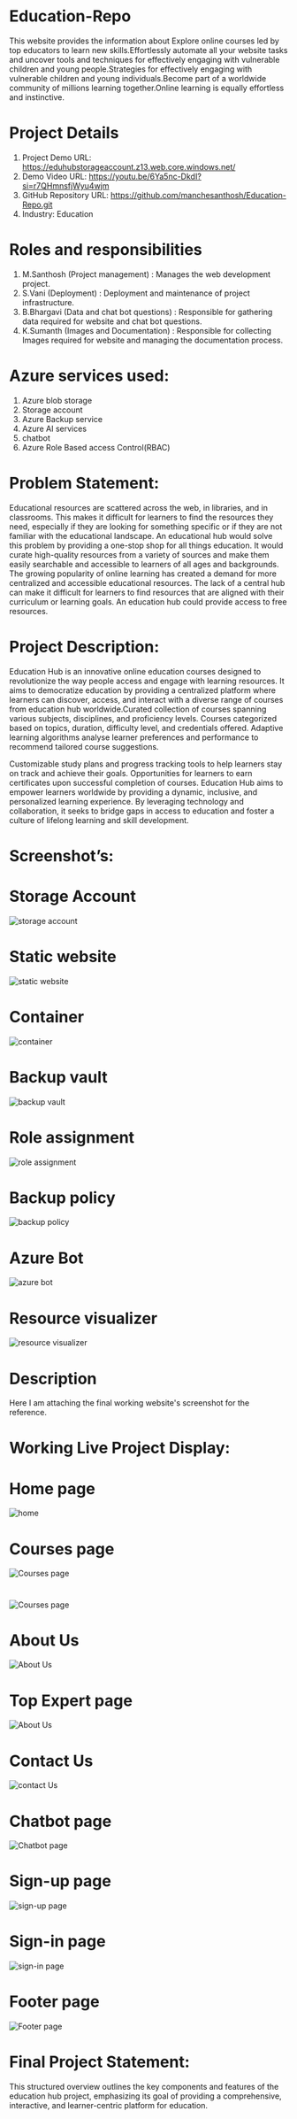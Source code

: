# Education-Repo

This website provides the information about Explore online courses led by top educators to learn new skills.Effortlessly automate all your website tasks and uncover tools and techniques for effectively engaging with vulnerable children and young people.Strategies for effectively engaging with vulnerable children and young individuals.Become part of a worldwide community of millions learning together.Online learning is equally effortless and instinctive.

# Project Details
1. Project Demo URL: https://eduhubstorageaccount.z13.web.core.windows.net/
2. Demo Video URL: https://youtu.be/6Ya5nc-DkdI?si=r7QHmnsfjWyu4wjm
3. GitHub Repository URL: https://github.com/manchesanthosh/Education-Repo.git
4. Industry: Education
   
# Roles and responsibilities
1. M.Santhosh (Project management) : Manages the web development project.
2. S.Vani (Deployment) : Deployment and maintenance of project infrastructure.
3. B.Bhargavi (Data and chat bot questions) : Responsible for gathering data required for website and chat bot questions.
4. K.Sumanth (Images and Documentation) : Responsible for collecting Images required for website and managing the documentation process.
# Azure services used:
1. Azure blob storage
2. Storage account
3. Azure Backup service
4. Azure AI services
5. chatbot
6. Azure Role Based access Control(RBAC)
# Problem Statement:
Educational resources are scattered across the web, in libraries, and in classrooms. This makes it difficult for learners to find the resources they need, especially if they are looking for something specific or if they are not familiar with the educational landscape. An educational hub would solve this problem by providing a one-stop shop for all things education. It would curate high-quality resources from a variety of sources and make them easily searchable and accessible to learners of all ages and backgrounds.
The growing popularity of online learning has created a demand for more centralized and accessible educational resources. The lack of a central hub can make it difficult for learners to find resources that are aligned with their curriculum or learning goals.  An education hub could provide access to free resources.

# Project Description:
Education Hub is an innovative online education courses designed to revolutionize the way people access and engage with learning resources. It aims to democratize education by providing a centralized platform where learners can discover, access, and interact with a diverse range of courses from education hub worldwide.Curated collection of courses spanning various subjects, disciplines, and proficiency levels. Courses categorized based on topics, duration, difficulty level, and credentials offered. Adaptive learning algorithms analyse learner preferences and performance to recommend tailored course suggestions. 

Customizable study plans and progress tracking tools to help learners stay on track and achieve their goals. Opportunities for learners to earn certificates upon successful completion of courses. Education Hub aims to empower learners worldwide by providing a dynamic, inclusive, and personalized learning experience. By leveraging technology and collaboration, it seeks to bridge gaps in access to education and foster a culture of lifelong learning and skill development.


# Screenshot’s:
# Storage Account
![storage account](https://manchesanthosh.github.io/Education-Repo/storage.png)

# Static website
![static website](https://manchesanthosh.github.io/Education-Repo/staticwebsite.png.png)

# Container
![container](https://manchesanthosh.github.io/Education-Repo/container.png)

# Backup vault
![backup vault](https://manchesanthosh.github.io/Education-Repo/Backupvault.png)

# Role assignment
![role assignment](https://manchesanthosh.github.io/Education-Repo/Role%20Assignment.png)

# Backup policy
![backup policy](https://manchesanthosh.github.io/Education-Repo/Backup%20Policy.png)

# Azure Bot
![azure bot](https://manchesanthosh.github.io/Education-Repo/Azure%20Bot.png)

# Resource visualizer
![resource visualizer](https://manchesanthosh.github.io/Education-Repo/resourcevisualizer.png)

# Description
Here I am attaching the final working website's screenshot for the reference.

# Working Live Project Display:
# Home page
![home](https://manchesanthosh.github.io/Education-Repo/Homepage.png)

# Courses page
![Courses page](https://manchesanthosh.github.io/Education-Repo/courses.png)

#
![Courses page](https://manchesanthosh.github.io/Education-Repo/course1.png)

# About Us
![About Us](https://manchesanthosh.github.io/Education-Repo/Aboutus.png)

# Top Expert page
![About Us](https://manchesanthosh.github.io/Education-Repo/topexperts.png)

# Contact Us
![contact Us](https://manchesanthosh.github.io/Education-Repo/Contactus.png)

# Chatbot page
![Chatbot page](https://manchesanthosh.github.io/Education-Repo/chatbot.png)

# Sign-up page 
![sign-up page](https://manchesanthosh.github.io/Education-Repo/Sign-up.png)

# Sign-in page 
![sign-in page](https://manchesanthosh.github.io/Education-Repo/Sign-in.png)

# Footer page
![Footer page](https://manchesanthosh.github.io/Education-Repo/footer.png)


# Final Project Statement:
This structured overview outlines the key components and features of the education hub project, emphasizing its goal of providing a comprehensive, interactive, and learner-centric platform for education.

